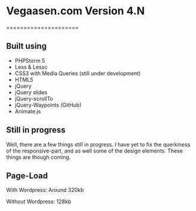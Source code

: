 # Vegaasen.com Version 4.N 
=====================

## Built using

* PHPStorm 5
* Less & Lessc
* CSS3 with Media Queries (still under development)
* HTML5
* jQuery
* jQuery slides
* jQuery-scrollTo
* jQuery-Waypoints (GitHub)
* Animate.js

## Still in progress

Well, there are a few things still in progress. I have yet to fix the querkiness of the responsive-part, and as well some of the design elements. These things are though coming. 

## Page-Load

With Wordpress: 
Around 320kb

Without Wordpress:
128kb

